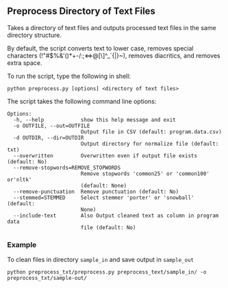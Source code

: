 ## Preprocess Directory of Text Files

Takes a directory of text files and outputs processed text files in the same directory structure.

By default, the script converts text to lower case, removes special characters (!"#$%&\'()*+-/:;<=>@[\\]^_`{|}~), removes diacritics, and removes extra space. 

To run the script, type the following in shell:
```
python preprocess.py [options] <directory of text files>
```

The script takes the following command line options: 

```
Options:
  -h, --help            show this help message and exit
  -o OUTFILE, --out=OUTFILE
                        Output file in CSV (default: program.data.csv)
  -d OUTDIR, --dir=OUTDIR
                        Output directory for normalize file (default: txt)
  --overwritten         Overwritten even if output file exists (default: No)
  --remove-stopwords=REMOVE_STOPWORDS
                        Remove stopwords 'common25' or 'common100' or'nltk'
                        (default: None)
  --remove-punctuation  Remove punctuation (default: No)
  --stemmed=STEMMED     Select stemmer 'porter' or 'snowball' (default:
                        None)
  --include-text        Also Output cleaned text as column in program data
                        file (default: No)
```

### Example

To clean files in directory `sample_in` and save output in `sample_out`

```
python preprocess_txt/preprocess.py preprocess_text/sample_in/ -o preprocess_txt/sample-out/
```